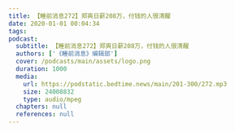 ```yaml
---
title: 【睡前消息272】郑爽日薪208万，付钱的人很清醒
date: 2020-01-01 00:04:34
tags:
podcast:
  subtitle: 【睡前消息272】郑爽日薪208万，付钱的人很清醒
  authors: ['《睡前消息》编辑部']
  cover: /podcasts/main/assets/logo.png
  duration: 1000
  media:
    url: https://podstatic.bedtime.news/main/201-300/272.mp3
    size: 24008832
    type: audio/mpeg
  chapters: null
  references: null
---
```

